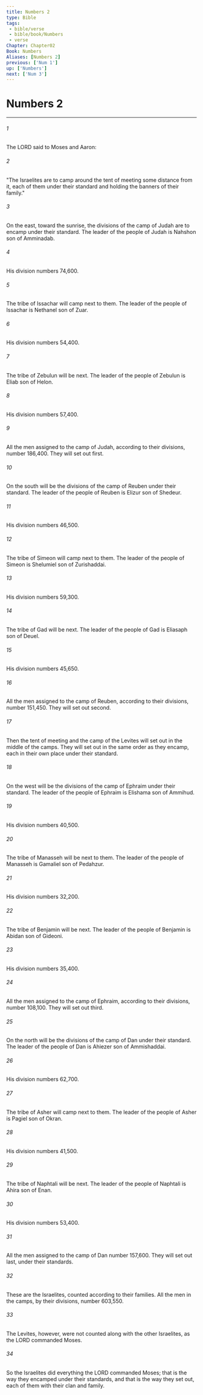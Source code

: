 ```yaml
---
title: Numbers 2
type: Bible
tags:
 - bible/verse
 - bible/book/Numbers
 - verse
Chapter: Chapter02
Book: Numbers
Aliases: [Numbers 2]
previous: ['Num 1']
up: ['Numbers']
next: ['Num 3']
---
```

# Numbers 2

***


###### 1 
The LORD said to Moses and Aaron: 

###### 2 
"The Israelites are to camp around the tent of meeting some distance from it, each of them under their standard and holding the banners of their family." 

###### 3 
On the east, toward the sunrise, the divisions of the camp of Judah are to encamp under their standard. The leader of the people of Judah is Nahshon son of Amminadab. 

###### 4 
His division numbers 74,600. 

###### 5 
The tribe of Issachar will camp next to them. The leader of the people of Issachar is Nethanel son of Zuar. 

###### 6 
His division numbers 54,400. 

###### 7 
The tribe of Zebulun will be next. The leader of the people of Zebulun is Eliab son of Helon. 

###### 8 
His division numbers 57,400. 

###### 9 
All the men assigned to the camp of Judah, according to their divisions, number 186,400. They will set out first. 

###### 10 
On the south will be the divisions of the camp of Reuben under their standard. The leader of the people of Reuben is Elizur son of Shedeur. 

###### 11 
His division numbers 46,500. 

###### 12 
The tribe of Simeon will camp next to them. The leader of the people of Simeon is Shelumiel son of Zurishaddai. 

###### 13 
His division numbers 59,300. 

###### 14 
The tribe of Gad will be next. The leader of the people of Gad is Eliasaph son of Deuel. 

###### 15 
His division numbers 45,650. 

###### 16 
All the men assigned to the camp of Reuben, according to their divisions, number 151,450. They will set out second. 

###### 17 
Then the tent of meeting and the camp of the Levites will set out in the middle of the camps. They will set out in the same order as they encamp, each in their own place under their standard. 

###### 18 
On the west will be the divisions of the camp of Ephraim under their standard. The leader of the people of Ephraim is Elishama son of Ammihud. 

###### 19 
His division numbers 40,500. 

###### 20 
The tribe of Manasseh will be next to them. The leader of the people of Manasseh is Gamaliel son of Pedahzur. 

###### 21 
His division numbers 32,200. 

###### 22 
The tribe of Benjamin will be next. The leader of the people of Benjamin is Abidan son of Gideoni. 

###### 23 
His division numbers 35,400. 

###### 24 
All the men assigned to the camp of Ephraim, according to their divisions, number 108,100. They will set out third. 

###### 25 
On the north will be the divisions of the camp of Dan under their standard. The leader of the people of Dan is Ahiezer son of Ammishaddai. 

###### 26 
His division numbers 62,700. 

###### 27 
The tribe of Asher will camp next to them. The leader of the people of Asher is Pagiel son of Okran. 

###### 28 
His division numbers 41,500. 

###### 29 
The tribe of Naphtali will be next. The leader of the people of Naphtali is Ahira son of Enan. 

###### 30 
His division numbers 53,400. 

###### 31 
All the men assigned to the camp of Dan number 157,600. They will set out last, under their standards. 

###### 32 
These are the Israelites, counted according to their families. All the men in the camps, by their divisions, number 603,550. 

###### 33 
The Levites, however, were not counted along with the other Israelites, as the LORD commanded Moses. 

###### 34 
So the Israelites did everything the LORD commanded Moses; that is the way they encamped under their standards, and that is the way they set out, each of them with their clan and family. 
